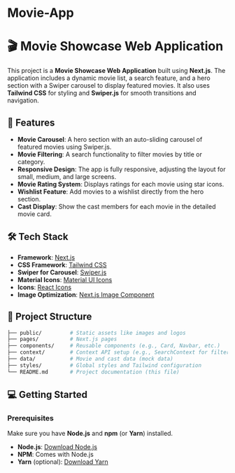 # Movie-App

# 🎬 Movie Showcase Web Application

This project is a **Movie Showcase Web Application** built using **Next.js**. The application includes a dynamic movie list, a search feature, and a hero section with a Swiper carousel to display featured movies. It also uses **Tailwind CSS** for styling and **Swiper.js** for smooth transitions and navigation.

## 🚀 Features

- **Movie Carousel**: A hero section with an auto-sliding carousel of featured movies using Swiper.js.
- **Movie Filtering**: A search functionality to filter movies by title or category.
- **Responsive Design**: The app is fully responsive, adjusting the layout for small, medium, and large screens.
- **Movie Rating System**: Displays ratings for each movie using star icons.
- **Wishlist Feature**: Add movies to a wishlist directly from the hero section.
- **Cast Display**: Show the cast members for each movie in the detailed movie card.

## 🛠️ Tech Stack

- **Framework**: [Next.js](https://nextjs.org/)
- **CSS Framework**: [Tailwind CSS](https://tailwindcss.com/)
- **Swiper for Carousel**: [Swiper.js](https://swiperjs.com/)
- **Material Icons**: [Material UI Icons](https://mui.com/)
- **Icons**: [React Icons](https://react-icons.github.io/react-icons/)
- **Image Optimization**: [Next.js Image Component](https://nextjs.org/docs/api-reference/next/image)

## 📁 Project Structure

```bash
├── public/         # Static assets like images and logos
├── pages/          # Next.js pages
├── components/     # Reusable components (e.g., Card, Navbar, etc.)
├── context/        # Context API setup (e.g., SearchContext for filtering)
├── data/           # Movie and cast data (mock data)
├── styles/         # Global styles and Tailwind configuration
└── README.md       # Project documentation (this file)
```
## 💻 Getting Started

### Prerequisites

Make sure you have **Node.js** and **npm** (or **Yarn**) installed.

- **Node.js**: [Download Node.js](https://nodejs.org/)
- **NPM**: Comes with Node.js
- **Yarn** (optional): [Download Yarn](https://yarnpkg.com/)


